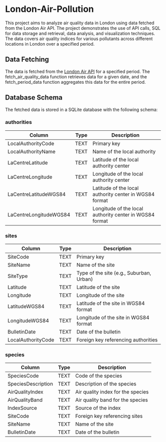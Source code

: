 # London-Air-Pollution

This project aims to analyze air quality data in London using data fetched from the London Air API. The project demonstrates the use of API calls, SQL for data storage and retrieval, data analysis, and visualization techniques. The data covers air quality indices for various pollutants across different locations in London over a specified period.

## Data Fetching
The data is fetched from the [London Air API](https://www.londonair.org.uk/LondonAir/API/) for a specified period. The fetch_air_quality_data function retrieves data for a given date, and the fetch_period_data function aggregates this data for the entire period.

## Database Schema

The fetched data is stored in a SQLite database with the following schema:

### authorities

| Column                | Type  | Description                              |
|-----------------------|-------|------------------------------------------|
| LocalAuthorityCode    | TEXT  | Primary key                              |
| LocalAuthorityName    | TEXT  | Name of the local authority              |
| LaCentreLatitude      | TEXT  | Latitude of the local authority center   |
| LaCentreLongitude     | TEXT  | Longitude of the local authority center  |
| LaCentreLatitudeWGS84 | TEXT  | Latitude of the local authority center in WGS84 format |
| LaCentreLongitudeWGS84| TEXT  | Longitude of the local authority center in WGS84 format |

### sites

| Column                | Type  | Description                              |
|-----------------------|-------|------------------------------------------|
| SiteCode              | TEXT  | Primary key                              |
| SiteName              | TEXT  | Name of the site                         |
| SiteType              | TEXT  | Type of the site (e.g., Suburban, Urban) |
| Latitude              | TEXT  | Latitude of the site                     |
| Longitude             | TEXT  | Longitude of the site                    |
| LatitudeWGS84         | TEXT  | Latitude of the site in WGS84 format     |
| LongitudeWGS84        | TEXT  | Longitude of the site in WGS84 format    |
| BulletinDate          | TEXT  | Date of the bulletin                     |
| LocalAuthorityCode    | TEXT  | Foreign key referencing authorities      |

### species

| Column                | Type  | Description                              |
|-----------------------|-------|------------------------------------------|
| SpeciesCode           | TEXT  | Code of the species                      |
| SpeciesDescription    | TEXT  | Description of the species               |
| AirQualityIndex       | TEXT  | Air quality index for the species        |
| AirQualityBand        | TEXT  | Air quality band for the species         |
| IndexSource           | TEXT  | Source of the index                      |
| SiteCode              | TEXT  | Foreign key referencing sites            |
| SiteName              | TEXT  | Name of the site                         |
| BulletinDate          | TEXT  | Date of the bulletin                     |
